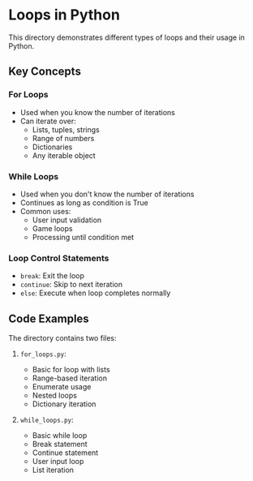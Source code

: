 # Loops in Python

This directory demonstrates different types of loops and their usage in Python.

## Key Concepts

### For Loops
- Used when you know the number of iterations
- Can iterate over:
  - Lists, tuples, strings
  - Range of numbers
  - Dictionaries
  - Any iterable object

### While Loops
- Used when you don't know the number of iterations
- Continues as long as condition is True
- Common uses:
  - User input validation
  - Game loops
  - Processing until condition met

### Loop Control Statements
- `break`: Exit the loop
- `continue`: Skip to next iteration
- `else`: Execute when loop completes normally

## Code Examples
The directory contains two files:
1. `for_loops.py`:
   - Basic for loop with lists
   - Range-based iteration
   - Enumerate usage
   - Nested loops
   - Dictionary iteration

2. `while_loops.py`:
   - Basic while loop
   - Break statement
   - Continue statement
   - User input loop
   - List iteration 
